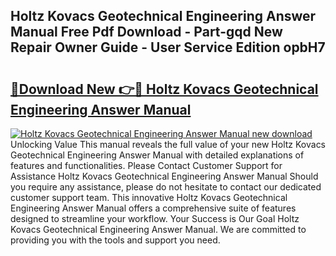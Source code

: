## Holtz Kovacs Geotechnical Engineering Answer Manual Free Pdf Download - Part-gqd New Repair Owner Guide - User Service Edition opbH7

# <h2><a href="http://bc82268.oget.top/?id=Holtz+Kovacs+Geotechnical+Engineering+Answer+Manual">🔗Download New 👉🔴 Holtz Kovacs Geotechnical Engineering Answer Manual</a></h2>

[![Holtz Kovacs Geotechnical Engineering Answer Manual new download](https://i.imgur.com/5g1atiW.png)](http://bc82268.oget.top/?id=Holtz+Kovacs+Geotechnical+Engineering+Answer+Manual)
Unlocking Value This manual reveals the full value of your new Holtz Kovacs Geotechnical Engineering Answer Manual with detailed explanations of features and functionalities. Please Contact Customer Support for Assistance Holtz Kovacs Geotechnical Engineering Answer Manual Should you require any assistance, please do not hesitate to contact our dedicated customer support team. This innovative Holtz Kovacs Geotechnical Engineering Answer Manual offers a comprehensive suite of features designed to streamline your workflow. Your Success is Our Goal Holtz Kovacs Geotechnical Engineering Answer Manual. We are committed to providing you with the tools and support you need.
